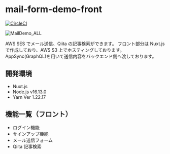 # mail-form-demo-front

[![CircleCI](https://circleci.com/gh/circleci/circleci-docs.svg?style=shield)](https://circleci.com/gh/KEMPER0530/mailform-demo-front)

![MailDemo_ALL](https://user-images.githubusercontent.com/43329853/145825310-1f23376d-18c1-4164-bd48-1e1292c824f4.png)

AWS SES でメール送信、Qiita の記事検索ができます。
フロント部分は Nuxt.js で作成しており、AWS S3 上でホスティングしております。
AppSync(GraphQL)を用いて送信内容をバックエンド側へ渡しております。

## 開発環境

- Nuxt.js
- Node.js v16.13.0
- Yarn Ver 1.22.17

## 機能一覧（フロント）

- ログイン機能
- サインアップ機能
- メール送信フォーム
- Qiita 記事検索

